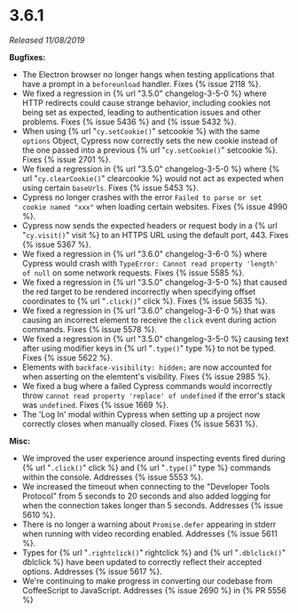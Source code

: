 # 3.6.1

*Released 11/08/2019*

**Bugfixes:**

- The Electron browser no longer hangs when testing applications that have a prompt in a `beforeunload` handler. Fixes {% issue 2118 %}.
- We fixed a regression in {% url "3.5.0" changelog-3-5-0 %} where HTTP redirects could cause strange behavior, including cookies not being set as expected, leading to authentication issues and other problems. Fixes {% issue 5436 %} and {% issue 5432 %}.
- When using {% url "`cy.setCookie()`" setcookie %} with the same `options` Object, Cypress now correctly sets the new cookie instead of the one passed into a previous {% url "`cy.setCookie()`" setcookie %}. Fixes {% issue 2701 %}.
- We fixed a regression in {% url "3.5.0" changelog-3-5-0 %} where {% url "`cy.clearCookie()`" clearcookie %} would not act as expected when using certain `baseUrls`. Fixes {% issue 5453 %}.
- Cypress no longer crashes with the error `Failed to parse or set cookie named "xxx"` when loading certain websites. Fixes {% issue 4990 %}.
- Cypress now sends the expected headers or request body in a {% url "`cy.visit()`" visit %} to an HTTPS URL using the default port, 443. Fixes {% issue 5367 %}.
- We fixed a regression in {% url "3.6.0" changelog-3-6-0 %} where Cypress would crash with `TypeError: Cannot read property 'length' of null` on some network requests. Fixes {% issue 5585 %}.
- We fixed a regression in {% url "3.5.0" changelog-3-5-0 %} that caused the red target to be rendered incorrectly when specifying offset coordinates to {% url "`.click()`" click %}.  Fixes {% issue 5635 %}.
- We fixed a regression in {% url "3.6.0" changelog-3-6-0 %} that was causing an incorrect element to receive the `click` event during action commands. Fixes {% issue 5578 %}.
- We fixed a regression in {% url "3.5.0" changelog-3-5-0 %} causing text after using modifier keys in {% url "`.type()`" type %} to not be typed. Fixes {% issue 5622 %}.
- Elements with `backface-visibility: hidden;` are now accounted for when asserting on the elemtent's visibility. Fixes {% issue 2985 %}.
- We fixed a bug where a failed Cypress commands would incorrectly throw `cannot read property 'replace' of undefined` if the error's stack was `undefined`. Fixes {% issue 1669 %}.
- The 'Log In' modal within Cypress when setting up a project now correctly closes when manually closed. Fixes {% issue 5631 %}.

**Misc:**

- We improved the user experience around inspecting events fired during {% url "`.click()`" click %} and {% url "`.type()`" type %} commands within the console. Addresses {% issue 5553 %}.
- We increased the timeout when connecting to the "Developer Tools Protocol" from 5 seconds to 20 seconds and also added logging for when the connection takes longer than 5 seconds. Addresses {% issue 5610 %}.
- There is no longer a warning about `Promise.defer` appearing in stderr when running with video recording enabled. Addresses {% issue 5611 %}.
- Types for {% url "`.rightclick()`" rightclick %} and {% url "`.dblclick()`" dblclick %} have been updated to correctly reflect their accepted options. Addresses {% issue 5617 %}.
- We're continuing to make progress in converting our codebase from CoffeeScript to JavaScript. Addresses {% issue 2690 %} in {% PR 5556 %}
